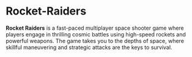 # Rocket-Raiders
**Rocket Raiders** is a fast-paced multiplayer space shooter game where players engage in thrilling cosmic battles using high-speed rockets and powerful weapons. The game takes you to the depths of space, where skillful maneuvering and strategic attacks are the keys to survival.
